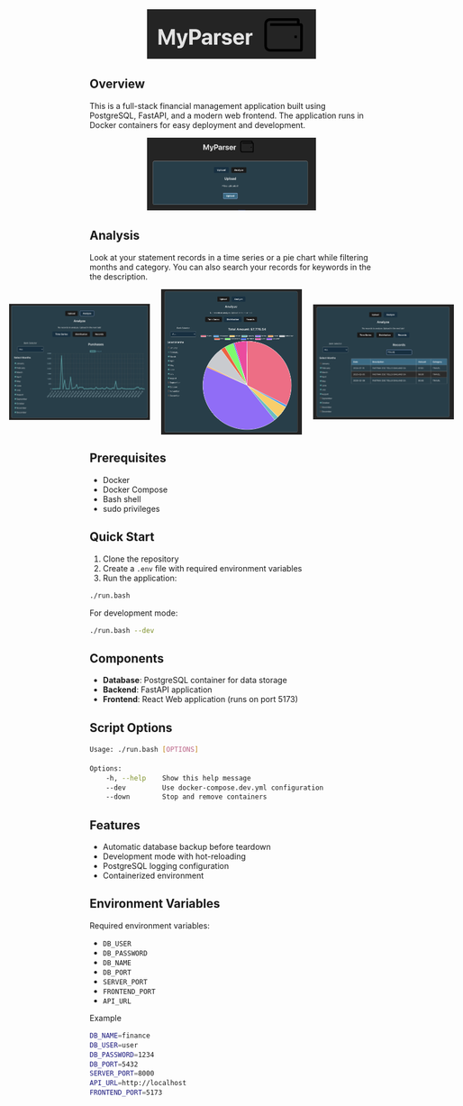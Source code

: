 <div align="center">
    <img src="images/header.png" alt="Finance Web Application Header" width="300"/>
</div>

## Overview
This is a full-stack financial management application built using PostgreSQL, FastAPI, and a modern web frontend. The application runs in Docker containers for easy deployment and development.

<div align="center">
    <img src="images/main.png" alt="Upload Images" width="300"/>
</div>

## Analysis

Look at your statement records in a time series or a pie chart while filtering months and category.
You can also search your records for keywords in the the description.

<div style="display: flex; justify-content: center; align-items: center; gap: 20px;">
    <img src="images/line.png" alt="Line Chart" width="250"/>
    <img src="images/pie.png" alt="Pie Chart" width="250"/>
    <img src="images/records.png" alt="Records View" width="250"/>
</div>

## Prerequisites
- Docker
- Docker Compose
- Bash shell
- sudo privileges

## Quick Start
1. Clone the repository
2. Create a `.env` file with required environment variables
3. Run the application:
```bash
./run.bash
```

For development mode:
```bash
./run.bash --dev
```

## Components
- **Database**: PostgreSQL container for data storage
- **Backend**: FastAPI application
- **Frontend**: React Web application (runs on port 5173)

## Script Options
```bash
Usage: ./run.bash [OPTIONS]

Options:
    -h, --help    Show this help message
    --dev         Use docker-compose.dev.yml configuration
    --down        Stop and remove containers
```

## Features
- Automatic database backup before teardown
- Development mode with hot-reloading
- PostgreSQL logging configuration
- Containerized environment


## Environment Variables
Required environment variables:
- `DB_USER`
- `DB_PASSWORD`
- `DB_NAME`
- `DB_PORT`
- `SERVER_PORT`
- `FRONTEND_PORT`
- `API_URL`

Example

```bash
DB_NAME=finance
DB_USER=user
DB_PASSWORD=1234
DB_PORT=5432
SERVER_PORT=8000
API_URL=http://localhost
FRONTEND_PORT=5173
```
